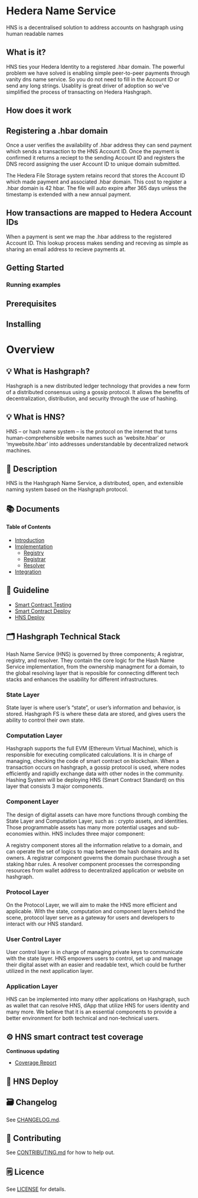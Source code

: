# Hedera Name Service

HNS is a decentralised solution to address accounts on hashgraph using human readable names

## What is it?

HNS ties your Hedera Identity to a registered .hbar domain. The powerful problem we have solved is enabling simple peer-to-peer payments through vanity dns name service. So you do not need to fill in the Account ID or send any long strings. Usablity is great driver of adoption so we've simplified the process of transacting on Hedera Hashgraph.

## How does it work

## Registering a .hbar domain
  
Once a user verifies the availability of .hbar address they can send payment which sends a transaction to the HNS Account ID. Once the payment is confirmed it returns a reciept to the sending Account ID and registers the DNS record assigning the user Account ID to unique domain submitted.
  
The Hedera File Storage system retains record that stores the Account ID which made payment and associated .hbar domain. This cost to register a .hbar domain is 42 hbar. The file will auto expire after 365 days unless the timestamp is extended with a new annual payment.
  
## How transactions are mapped to Hedera Account IDs
  
When a payment is sent we map the .hbar address to the registered Account ID. This lookup process makes sending and receving  as simple as sharing an email address to recieve payments at. 

## Getting Started 

### Running examples

## Prerequisites 

## Installing 


# Overview

## 💡 What is Hashgraph?
Hashgraph is a new distributed ledger technology that provides a new form of a distributed consensus using a gossip protocol. It allows the benefits of decentralization, distribution, and security through the use of hashing.

## 💡 What is HNS?
HNS – or hash name system – is the protocol on the internet that turns human-comprehensible website names such as ‘website.hbar’ or ‘mywebsite.hbar’ into addresses understandable by decentralized network machines.

## 📝 Description

HNS is the Hashgraph Name Service, a distributed, open, and extensible naming system based on the Hashgraph protocol.

## 📚 Documents

#### Table of Contents
- [Introduction](./docs/INTRODUCTION.md)
- [Implementation](./docs/IMPLEMENTATION.md)
    - [Registry](./docs/REGISTRY.md)
    - [Registrar](./docs/REGISTRAR.md)
    - [Resolver](./docs/RESOLVER.md)
- [Integration](./docs/INTEGRATION.md)

## 📝 Guideline
- [Smart Contract Testing](./HNS/README.md)
- [Smart Contract Deploy](./guides/tut.md)
- [HNS Deploy](./guides/deploy.md)

## 🗂️ Hashgraph Technical Stack
Hash Name Service (HNS) is governed by three components; A registrar, registry, and resolver. They contain the core logic for the Hash Name Service implementation, from the ownership managment for a domain, to the global resolving layer that is reposible for connecting different tech stacks and enhances the usability for different infrastructures.

### State Layer
State layer is where user’s “state”, or user’s information and behavior, is stored. Hashgraph FS is where these data are stored, and gives users the ability to control their own state.

### Computation Layer
Hashgraph supports the full EVM (Ethereum Virtual Machine), which is responsible for executing complicated calculations. It is in charge of managing, checking the code of smart contract on blockchain. When a transaction occurs on hashgraph, a gossip protocol is used, where nodes efficiently and rapidly exchange data with other nodes in the community. Hashing System will be deploying HNS (Smart Contract Standard) on this layer that consists 3 major components.

### Component Layer
The design of digital assets can have more functions through combing the State Layer and Computation Layer, such as : crypto assets, and identities. Those programmable assets has many more potential usages and sub-economies within. HNS includes three major component:

A registry component stores all the information relative to a domain, and can operate the set of logics to map between the hash domains and its owners. 
A registrar component governs the domain purchase through a set staking hbar rules. 
A resolver component processes the corresponding resources from wallet address to decentralized application or website on hashgraph.

### Protocol Layer
On the Protocol Layer, we will aim to make the HNS more efficient and applicable. With the state, computation and component layers behind the scene, protocol layer serve as a gateway for users and developers to interact with our HNS standard.

### User Control Layer
User control layer is in charge of managing private keys to communicate with the state layer. HNS empowers users to control, set up and manage their digital asset with an easier and readable text, which could be further utilized in the next application layer.

### Application Layer
HNS can be implemented into many other applications on Hashgraph, such as wallet that can resolve HNS, dApp that utilize HNS for users identity and many more. We believe that it is an essential components to provide a better environment for both technical and non-technical users.

## ⚙️ HNS smart contract test coverage
__Continuous updating__
- [Coverage Report](./hns/coverage/)

## 🎯 HNS Deploy

## 🗃 Changelog
See [CHANGELOG.md](./CHANGELOG.md).

## 📣 Contributing
See [CONTRIBUTING.md](./CONTRIBUTING.md) for how to help out.

## 🗒 Licence
See [LICENSE](./LICENSE) for details.
